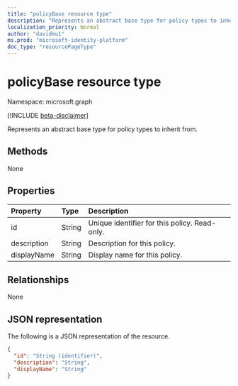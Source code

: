 ```yaml
---
title: "policyBase resource type"
description: "Represents an abstract base type for policy types to inherit from."
localization_priority: Normal
author: "davidmu1"
ms.prod: "microsoft-identity-platform"
doc_type: "resourcePageType"
---
```


# policyBase resource type

Namespace: microsoft.graph

[!INCLUDE [beta-disclaimer](../../includes/beta-disclaimer.md)]

Represents an abstract base type for policy types to inherit from.

## Methods

None

## Properties

| Property     | Type        | Description |
|:-------------|:------------|:------------|
|id|String| Unique identifier for this policy. Read-only.|
|description|String| Description for this policy.|
|displayName|String| Display name for this policy. |

## Relationships

None

## JSON representation

The following is a JSON representation of the resource.

<!-- {
  "blockType": "resource",
  "optionalProperties": [

  ],
  "@odata.type": "microsoft.graph.policyBase",
  "baseType": "",
  "keyProperty": "id"
}-->

```json
{
  "id": "String (identifier)",
  "description": "String",
  "displayName": "String"
}
```

<!-- uuid: 16cd6b66-4b1a-43a1-adaf-3a886856ed98
2019-02-04 14:57:30 UTC -->
<!-- {
  "type": "#page.annotation",
  "description": "policyBase resource",
  "keywords": "",
  "section": "documentation",
  "tocPath": ""
}-->